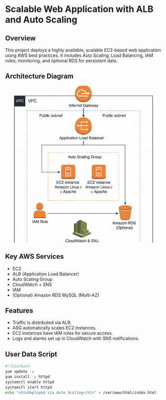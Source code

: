 # Scalable Web Application with ALB and Auto Scaling

## Overview
This project deploys a highly available, scalable EC2-based web application using AWS best practices. It includes Auto Scaling, Load Balancing, IAM roles, monitoring, and optional RDS for persistent data.

## Architecture Diagram
![Architecture Diagram](architecture-diagram.png)

## Key AWS Services
- EC2
- ALB (Application Load Balancer)
- Auto Scaling Group
- CloudWatch + SNS
- IAM
- (Optional) Amazon RDS MySQL (Multi-AZ)

## Features
- Traffic is distributed via ALB.
- ASG automatically scales EC2 instances.
- EC2 instances have IAM roles for secure access.
- Logs and alarms set up in CloudWatch with SNS notifications.

## User Data Script
```bash
#!/bin/bash
yum update -y
yum install -y httpd
systemctl enable httpd
systemctl start httpd
echo "<h1>Deployed via Auto Scaling</h1>" > /var/www/html/index.html
